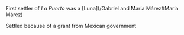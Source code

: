 First settler of *La Puerto* was a [Luna](/Gabriel and Maria Márez#Maria Márez)

Settled because of a grant from Mexican government